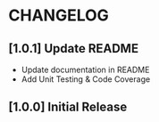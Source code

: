 # CHANGELOG

## [1.0.1] Update README

- Update documentation in README
- Add Unit Testing & Code Coverage

## [1.0.0] Initial Release